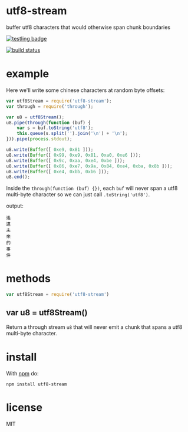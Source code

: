 # utf8-stream

buffer utf8 characters that would otherwise span chunk boundaries

[![testling badge](https://ci.testling.com/substack/utf8-stream.png)](https://ci.testling.com/substack/utf8-stream)

[![build status](https://secure.travis-ci.org/substack/utf8-stream.png)](http://travis-ci.org/substack/utf8-stream)

# example

Here we'll write some chinese characters at random byte offsets:

``` js
var utf8Stream = require('utf8-stream');
var through = require('through');

var u8 = utf8Stream();
u8.pipe(through(function (buf) {
    var s = buf.toString('utf8');
    this.queue(s.split('').join('\n') + '\n');
})).pipe(process.stdout);

u8.write(Buffer([ 0xe9, 0x81 ]));
u8.write(Buffer([ 0x99, 0xe9, 0x81, 0xa0, 0xe6 ]));
u8.write(Buffer([ 0x9c, 0xaa, 0xe4, 0xbe ]));
u8.write(Buffer([ 0x86, 0xe7, 0x9a, 0x84, 0xe4, 0xba, 0x8b ]));
u8.write(Buffer([ 0xe4, 0xbb, 0xb6 ]));
u8.end();
```

Inside the `through(function (buf) {})`, each `buf` will never span a utf8
multi-byte character so we can just call `.toString('utf8')`.

output:

```
遙
遠
未
來
的
事
件
```

# methods

``` js
var utf8Stream = require('utf8-stream')
```

## var u8 = utf8Stream()

Return a through stream `u8` that will never emit a chunk that spans a utf8
multi-byte character.

# install

With [npm](https://npmjs.org) do:

```
npm install utf8-stream
```

# license

MIT
